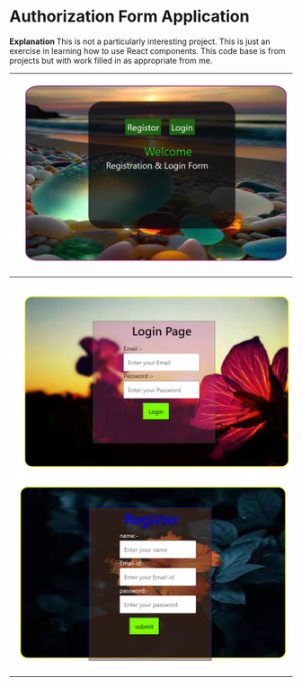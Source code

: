 <h1>Authorization Form Application</h1>
<b>
Explanation </b>
This is not a particularly interesting project. This is just an exercise in learning how to use React components. This code base is from projects but with work filled in as appropriate from me. 
<hr>
<img src="./src/assets/login form.png">
<hr>
<img src="./src/assets/login.png">
<img src="./src/assets/registor.png">
<hr>
